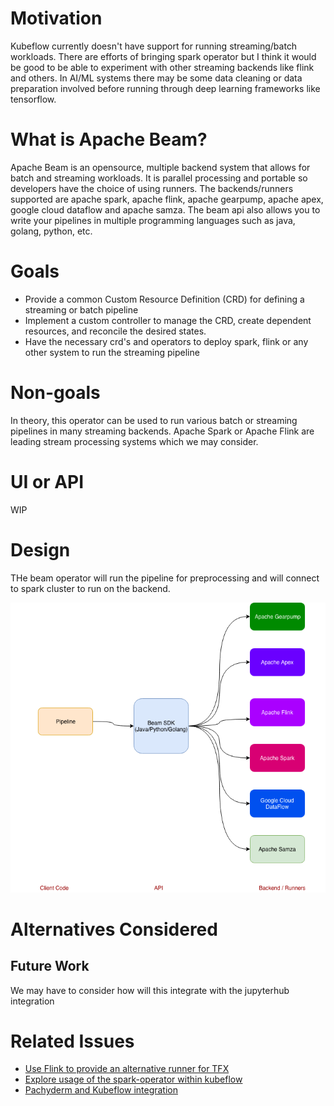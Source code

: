 # Motivation

Kubeflow currently doesn't have support for running streaming/batch workloads. There are efforts of bringing spark operator but
I think it would be good to be able to experiment with other streaming backends like flink and others. In AI/ML systems there 
may be some data cleaning or data preparation involved before running through deep learning frameworks like tensorflow. 



# What is Apache Beam?

Apache Beam is an opensource, multiple backend system that allows for batch and streaming workloads.
It is parallel processing and portable so developers have the choice of using runners. The backends/runners supported are
apache spark, apache flink, apache gearpump, apache apex, google cloud dataflow and apache samza. The beam api also allows
you to write your pipelines in multiple programming languages such as java, golang, python, etc. 

# Goals

* Provide a common Custom Resource Definition (CRD) for defining a streaming or batch pipeline
* Implement a custom controller to manage the CRD, create dependent resources, and reconcile the desired states.
* Have the necessary crd's and operators to deploy spark, flink or any other system to run the streaming pipeline

# Non-goals

In theory, this operator can be used to run various batch or streaming pipelines in many streaming backends. Apache Spark or Apache Flink 
are leading stream processing systems which we may consider.

# UI or API

WIP


# Design

THe beam operator will run the pipeline for preprocessing and will connect to spark  cluster to run on the backend. 

![MPI Operator](diagrams/beam-operator.png)

# Alternatives Considered

## Future Work
We may have to consider how will this integrate with the jupyterhub integration

# Related Issues

- [Use Flink to provide an alternative runner for TFX](https://github.com/kubeflow/kubeflow/issues/1583) 
- [Explore usage of the spark-operator within kubeflow](https://github.com/kubeflow/kubeflow/issues/155) 
- [Pachyderm and Kubeflow integration](https://github.com/kubeflow/kubeflow/issues/151)





